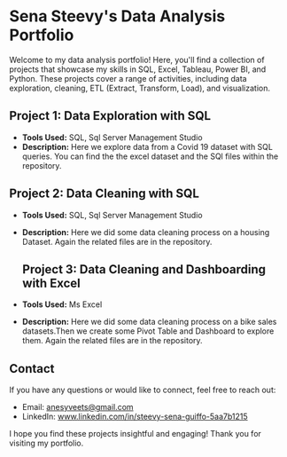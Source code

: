 # Sena Steevy's Data Analysis Portfolio

Welcome to my data analysis portfolio! Here, you'll find a collection of projects that showcase my skills in SQL, Excel, Tableau, Power BI, and Python. These projects cover a range of activities, including data exploration, cleaning, ETL (Extract, Transform, Load), and visualization.

## Project 1: Data Exploration with SQL

- **Tools Used:** SQL, Sql Server Management Studio
- **Description:** Here we explore data from a Covid 19 dataset with SQL queries. You can find the the excel dataset and the SQl files within the repository.

## Project 2: Data Cleaning with SQL

- **Tools Used:** SQL, Sql Server Management Studio
- **Description:** Here we did some data cleaning process on a housing Dataset. Again the related files are in the repository.

  ## Project 3: Data Cleaning and Dashboarding with Excel

- **Tools Used:** Ms Excel
- **Description:** Here we did some data cleaning process on a bike sales datasets.Then we create some Pivot Table and Dashboard to explore them. Again the related files are in the repository.





## Contact

If you have any questions or would like to connect, feel free to reach out:

- Email: anesyveets@gmail.com
- LinkedIn: www.linkedin.com/in/steevy-sena-guiffo-5aa7b1215

I hope you find these projects insightful and engaging! Thank you for visiting my portfolio.
